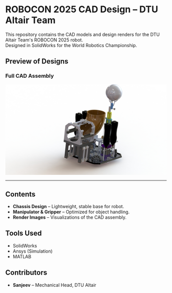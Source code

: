# ROBOCON 2025 CAD Design – DTU Altair Team

This repository contains the CAD models and design renders for the DTU Altair Team's ROBOCON 2025 robot.  
Designed in SolidWorks for the World Robotics Championship.

## Preview of Designs

### Full CAD Assembly
![Robocon CAD](https://github.com/PUNISHER9354/DTU-Robocon-CAD-Design/blob/main/robocon%202025.JPG)

---

## Contents
- **Chassis Design** – Lightweight, stable base for robot.  
- **Manipulator & Gripper** – Optimized for object handling.  
- **Render Images** – Visualizations of the CAD assembly.  

## Tools Used
- SolidWorks  
- Ansys (Simulation)  
- MATLAB  

## Contributors
- **Sanjeev** – Mechanical Head, DTU Altair
